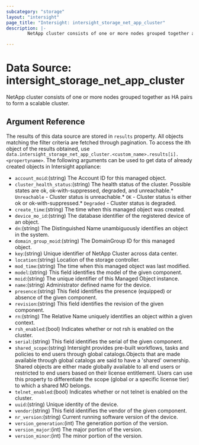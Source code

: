 ```yaml
---
subcategory: "storage"
layout: "intersight"
page_title: "Intersight: intersight_storage_net_app_cluster"
description: |-
        NetApp cluster consists of one or more nodes grouped together as HA pairs to form a scalable cluster.

---
```


# Data Source: intersight_storage_net_app_cluster
NetApp cluster consists of one or more nodes grouped together as HA pairs to form a scalable cluster.
## Argument Reference
The results of this data source are stored in `results` property.
All objects matching the filter criteria are fetched through pagination.
To access the ith object of the results obtained, use `data.intersight_storage_net_app_cluster.<custom_name>.results[i].<propertyname>`.
The following arguments can be used to get data of already created objects in Intersight appliance:
* `account_moid`:(string) The Account ID for this managed object. 
* `cluster_health_status`:(string) The health status of the cluster. Possible states are ok, ok-with-suppressed, degraded, and unreachable.* `Unreachable` - Cluster status is unreachable.* `OK` - Cluster status is either ok or ok-with-suppressed.* `Degraded` - Cluster status is degraded. 
* `create_time`:(string) The time when this managed object was created. 
* `device_mo_id`:(string) The database identifier of the registered device of an object. 
* `dn`:(string) The Distinguished Name unambiguously identifies an object in the system. 
* `domain_group_moid`:(string) The DomainGroup ID for this managed object. 
* `key`:(string) Unique identifier of NetApp Cluster across data center. 
* `location`:(string) Location of the storage controller. 
* `mod_time`:(string) The time when this managed object was last modified. 
* `model`:(string) This field identifies the model of the given component. 
* `moid`:(string) The unique identifier of this Managed Object instance. 
* `name`:(string) Administrator defined name for the device. 
* `presence`:(string) This field identifies the presence (equipped) or absence of the given component. 
* `revision`:(string) This field identifies the revision of the given component. 
* `rn`:(string) The Relative Name uniquely identifies an object within a given context. 
* `rsh_enabled`:(bool) Indicates whether or not rsh is enabled on the cluster. 
* `serial`:(string) This field identifies the serial of the given component. 
* `shared_scope`:(string) Intersight provides pre-built workflows, tasks and policies to end users through global catalogs.Objects that are made available through global catalogs are said to have a 'shared' ownership. Shared objects are either made globally available to all end users or restricted to end users based on their license entitlement. Users can use this property to differentiate the scope (global or a specific license tier) to which a shared MO belongs. 
* `telnet_enabled`:(bool) Indicates whether or not telnet is enabled on the cluster. 
* `uuid`:(string) Unique identity of the device. 
* `vendor`:(string) This field identifies the vendor of the given component. 
* `nr_version`:(string) Current running software version of the device. 
* `version_generation`:(int) The generation portion of the version. 
* `version_major`:(int) The major portion of the version. 
* `version_minor`:(int) The minor portion of the version. 
 
